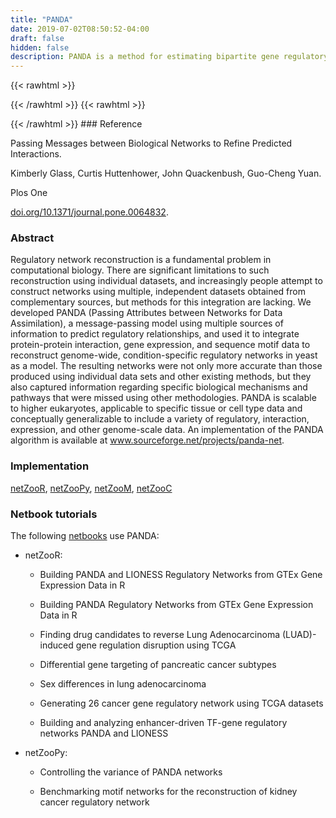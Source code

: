 ```yaml
---
title: "PANDA"
date: 2019-07-02T08:50:52-04:00
draft: false
hidden: false
description: PANDA is a method for estimating bipartite gene regulatory networks (GRNs) consisting of two types of nodes; transcription factors (TFs) and genes. An edge between TF i and gene j indicates that gene j is regulated by TF i. The edge weight represents the strength of evidence for this regulatory relationship obtained by integrating three types of biological data: gene expression data, protein-protein interaction (PPI) data, and transcription factor binding motif (TFBM) data. PANDA is an iterative approach that begins with a seed GRN estimated from TFBMs and uses message passing between data types to refine the seed network to a final GRN that is consistent with the information contained in gene expression, PPI, and TFBM data.
---
```


{{< rawhtml >}}
<script type='text/javascript' src='https://d1bxh8uas1mnw7.cloudfront.net/assets/embed.js'></script>
{{< /rawhtml >}}
{{< rawhtml >}}
<div data-badge-popover="right" data-badge-type="donut" data-doi="10.1371/journal.pone.0064832" data-hide-no-mentions="true" class="altmetric-embed"></div>
{{< /rawhtml >}}
### Reference

Passing Messages between Biological Networks to Refine Predicted Interactions. 

Kimberly Glass, Curtis Huttenhower, John Quackenbush, Guo-Cheng Yuan.

Plos One

[doi.org/10.1371/journal.pone.0064832](https://www.ncbi.nlm.nih.gov/pubmed/23741402).

### Abstract

Regulatory network reconstruction is a fundamental problem in computational biology. There are significant limitations to such reconstruction using individual datasets, and increasingly people attempt to construct networks using multiple, independent datasets obtained from complementary sources, but methods for this integration are lacking. We developed PANDA (Passing Attributes between Networks for Data Assimilation), a message-passing model using multiple sources of information to predict regulatory relationships, and used it to integrate protein-protein interaction, gene expression, and sequence motif data to reconstruct genome-wide, condition-specific regulatory networks in yeast as a model. The resulting networks were not only more accurate than those produced using individual data sets and other existing methods, but they also captured information regarding specific biological mechanisms and pathways that were missed using other methodologies. PANDA is scalable to higher eukaryotes, applicable to specific tissue or cell type data and conceptually generalizable to include a variety of regulatory, interaction, expression, and other genome-scale data. An implementation of the PANDA algorithm is available at www.sourceforge.net/projects/panda-net.

### Implementation

[netZooR](https://github.com/netZoo/netZooR), [netZooPy](https://github.com/netZoo/netZooPy), [netZooM](https://github.com/netZoo/netZooM), [netZooC](https://github.com/netZoo/netZooC)

### Netbook tutorials

The following [netbooks](http://netbooks.networkmedicine.org) use PANDA:

- netZooR:

	- Building PANDA and LIONESS Regulatory Networks from GTEx Gene Expression Data in R

	- Building PANDA Regulatory Networks from GTEx Gene Expression Data in R

	- Finding drug candidates to reverse Lung Adenocarcinoma (LUAD)-induced gene regulation disruption using TCGA

	- Differential gene targeting of pancreatic cancer subtypes

	- Sex differences in lung adenocarcinoma

	- Generating 26 cancer gene regulatory network using TCGA datasets

	- Building and analyzing enhancer-driven TF-gene regulatory networks PANDA and LIONESS

- netZooPy:

	- Controlling the variance of PANDA networks

	- Benchmarking motif networks for the reconstruction of kidney cancer regulatory network



